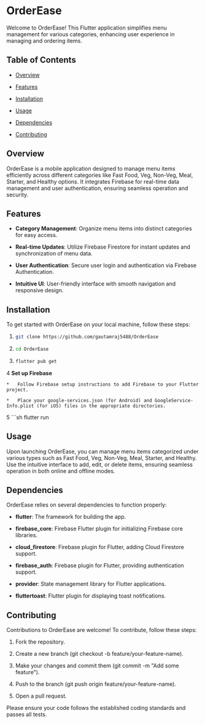 OrderEase
=========

Welcome to OrderEase! This Flutter application simplifies menu management for various categories, enhancing user experience in managing and ordering items.

Table of Contents
-----------------

*   [Overview](#overview)

*   [Features](#features)

*   [Installation](#installation)

*   [Usage](#usage)

*   [Dependencies](#dependencies)

*   [Contributing](#contributing)


Overview
--------

OrderEase is a mobile application designed to manage menu items efficiently across different categories like Fast Food, Veg, Non-Veg, Meal, Starter, and Healthy options. It integrates Firebase for real-time data management and user authentication, ensuring seamless operation and security.

Features
--------

*   **Category Management**: Organize menu items into distinct categories for easy access.

*   **Real-time Updates**: Utilize Firebase Firestore for instant updates and synchronization of menu data.

*   **User Authentication**: Secure user login and authentication via Firebase Authentication.

*   **Intuitive UI**: User-friendly interface with smooth navigation and responsive design.


Installation
------------

To get started with OrderEase on your local machine, follow these steps:

1.  ```sh
    git clone https://github.com/gautamraj5488/OrderEase
2. ```sh
   cd OrderEase

3.   ```sh
     flutter pub get

4 **Set up Firebase**

    *   Follow Firebase setup instructions to add Firebase to your Flutter project.

    *   Place your google-services.json (for Android) and GoogleService-Info.plist (for iOS) files in the appropriate directories.

5 ```sh
    flutter run


Usage
-----

Upon launching OrderEase, you can manage menu items categorized under various types such as Fast Food, Veg, Non-Veg, Meal, Starter, and Healthy. Use the intuitive interface to add, edit, or delete items, ensuring seamless operation in both online and offline modes.

Dependencies
------------

OrderEase relies on several dependencies to function properly:

*   **flutter**: The framework for building the app.

*   **firebase\_core**: Firebase Flutter plugin for initializing Firebase core libraries.

*   **cloud\_firestore**: Firebase plugin for Flutter, adding Cloud Firestore support.

*   **firebase\_auth**: Firebase plugin for Flutter, providing authentication support.

*   **provider**: State management library for Flutter applications.

*   **fluttertoast**: Flutter plugin for displaying toast notifications.


Contributing
------------

Contributions to OrderEase are welcome! To contribute, follow these steps:

1.  Fork the repository.

2.  Create a new branch (git checkout -b feature/your-feature-name).

3.  Make your changes and commit them (git commit -m "Add some feature").

4.  Push to the branch (git push origin feature/your-feature-name).

5.  Open a pull request.


Please ensure your code follows the established coding standards and passes all tests.